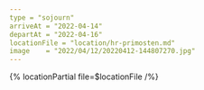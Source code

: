 ```yaml
---
type = "sojourn"
arriveAt = "2022-04-14"
departAt = "2022-04-16"
locationFile = "location/hr-primosten.md"
image    = "2022/04/12/20220412-144807270.jpg"
---
```


{% locationPartial file=$locationFile /%} 
